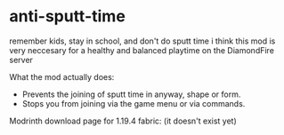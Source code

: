 # anti-sputt-time
remember kids, stay in school, and don't do sputt time
i think this mod is very neccesary for a healthy and balanced playtime on the DiamondFire server

What the mod actually does:
 - Prevents the joining of sputt time in anyway, shape or form.
 - Stops you from joining via the game menu or via commands.


Modrinth download page for 1.19.4 fabric: (it doesn't exist yet)

